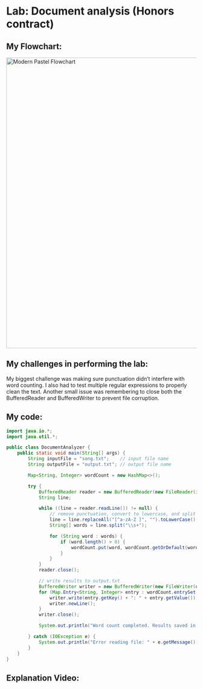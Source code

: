 # Lab: Document analysis (Honors contract)

## My Flowchart:
<img width="1024" height="768" alt="Modern Pastel Flowchart" src="https://github.com/user-attachments/assets/b7e21fae-c65b-45c4-bcd0-2b99ae7a7011" />

## My challenges in performing the lab:
My biggest challenge was making sure punctuation didn’t interfere with word counting. I also had to test multiple regular expressions to properly clean the text.
Another small issue was remembering to close both the BufferedReader and BufferedWriter to prevent file corruption.

## My code:
```java
import java.io.*;
import java.util.*;

public class DocumentAnalyzer {
    public static void main(String[] args) {
        String inputFile = "song.txt";    // input file name
        String outputFile = "output.txt"; // output file name

        Map<String, Integer> wordCount = new HashMap<>();

        try {
            BufferedReader reader = new BufferedReader(new FileReader(inputFile));
            String line;

            while ((line = reader.readLine()) != null) {
                // remove punctuation, convert to lowercase, and split by spaces
                line = line.replaceAll("[^a-zA-Z ]", "").toLowerCase();
                String[] words = line.split("\\s+");

                for (String word : words) {
                    if (word.length() > 0) {
                        wordCount.put(word, wordCount.getOrDefault(word, 0) + 1);
                    }
                }
            }
            reader.close();

            // write results to output.txt
            BufferedWriter writer = new BufferedWriter(new FileWriter(outputFile));
            for (Map.Entry<String, Integer> entry : wordCount.entrySet()) {
                writer.write(entry.getKey() + ": " + entry.getValue());
                writer.newLine();
            }
            writer.close();

            System.out.println("Word count completed. Results saved in " + outputFile);

        } catch (IOException e) {
            System.out.println("Error reading file: " + e.getMessage());
        }
    }
}

```

## Explanation Video:

